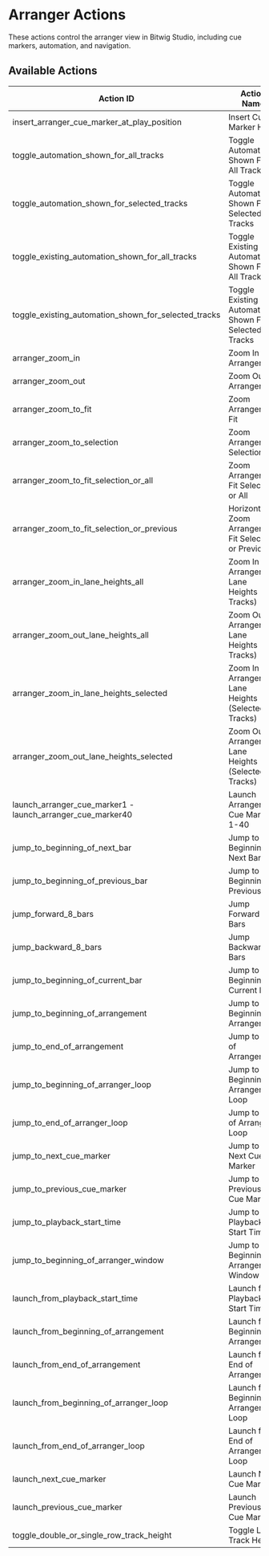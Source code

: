 # Arranger Actions

These actions control the arranger view in Bitwig Studio, including cue markers, automation, and navigation.

## Available Actions

| Action ID                                          | Action Name                                               |
| -------------------------------------------------- | --------------------------------------------------------- |
| insert_arranger_cue_marker_at_play_position        | Insert Cue Marker Here                                    |
| toggle_automation_shown_for_all_tracks             | Toggle Automation Shown For All Tracks                    |
| toggle_automation_shown_for_selected_tracks        | Toggle Automation Shown For Selected Tracks               |
| toggle_existing_automation_shown_for_all_tracks    | Toggle Existing Automation Shown For All Tracks           |
| toggle_existing_automation_shown_for_selected_tracks | Toggle Existing Automation Shown For Selected Tracks     |
| arranger_zoom_in                                   | Zoom In Arranger                                          |
| arranger_zoom_out                                  | Zoom Out Arranger                                         |
| arranger_zoom_to_fit                               | Zoom Arranger to Fit                                      |
| arranger_zoom_to_selection                         | Zoom Arranger to Selection                                |
| arranger_zoom_to_fit_selection_or_all              | Zoom Arranger to Fit Selection or All                     |
| arranger_zoom_to_fit_selection_or_previous         | Horizontally Zoom Arranger to Fit Selection or Previous   |
| arranger_zoom_in_lane_heights_all                  | Zoom In Arranger Lane Heights (All Tracks)                |
| arranger_zoom_out_lane_heights_all                 | Zoom Out Arranger Lane Heights (All Tracks)               |
| arranger_zoom_in_lane_heights_selected             | Zoom In Arranger Lane Heights (Selected Tracks)           |
| arranger_zoom_out_lane_heights_selected            | Zoom Out Arranger Lane Heights (Selected Tracks)          |
| launch_arranger_cue_marker1 - launch_arranger_cue_marker40 | Launch Arranger Cue Marker 1-40                   |
| jump_to_beginning_of_next_bar                      | Jump to Beginning of Next Bar                             |
| jump_to_beginning_of_previous_bar                  | Jump to Beginning of Previous Bar                         |
| jump_forward_8_bars                                | Jump Forward 8 Bars                                       |
| jump_backward_8_bars                               | Jump Backward 8 Bars                                      |
| jump_to_beginning_of_current_bar                   | Jump to Beginning of Current Bar                          |
| jump_to_beginning_of_arrangement                   | Jump to Beginning of Arrangement                          |
| jump_to_end_of_arrangement                         | Jump to End of Arrangement                                |
| jump_to_beginning_of_arranger_loop                 | Jump to Beginning of Arranger Loop                        |
| jump_to_end_of_arranger_loop                       | Jump to End of Arranger Loop                              |
| jump_to_next_cue_marker                            | Jump to Next Cue Marker                                   |
| jump_to_previous_cue_marker                        | Jump to Previous Cue Marker                               |
| jump_to_playback_start_time                        | Jump to Playback Start Time                               |
| jump_to_beginning_of_arranger_window               | Jump to Beginning of Arranger Window                      |
| launch_from_playback_start_time                    | Launch from Playback Start Time                           |
| launch_from_beginning_of_arrangement               | Launch from Beginning of Arrangement                      |
| launch_from_end_of_arrangement                     | Launch from End of Arrangement                            |
| launch_from_beginning_of_arranger_loop             | Launch from Beginning of Arranger Loop                    |
| launch_from_end_of_arranger_loop                   | Launch from End of Arranger Loop                          |
| launch_next_cue_marker                             | Launch Next Cue Marker                                    |
| launch_previous_cue_marker                         | Launch Previous Cue Marker                                |
| toggle_double_or_single_row_track_height           | Toggle Large Track Height                                 |

